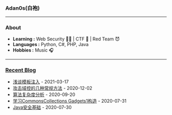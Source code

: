 ### Adan0s(白袍) 

---------------------------------------------------------------------------------------------------------------------------------------------------------------------------------

### About

-  **Learning :** Web Security :man_student: | CTF :checkered_flag: | Red Team :smiling_imp:
-  **Languages :** Python, C#, PHP, Java 
-  **Hobbies :** Music :headphones:

---------------------------------------------------------------------------------------------------------------------------------------------------------------------------------

### [Recent Blog](https://eviladan0s.github.io/)

- [浅谈模板注入](https://eviladan0s.github.io/2021/03/17/Template-injection/) - 2021-03-17
- [攻击域控的几种常规方法](https://eviladan0s.github.io/2020/12/02/attack-dc/) - 2020-12-02
- [算法复杂度分析](https://eviladan0s.github.io/2020/09/20/algorithm-complexity-analyze/) - 2020-09-20
- [学习CommonsCollections Gadgets1构造](https://eviladan0s.github.io/2020/07/31/learn-CommonsCollections1/) - 2020-07-31
- [Java安全基础](https://eviladan0s.github.io/2020/07/30/java-sec-newbee/) - 2020-07-30
